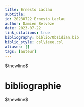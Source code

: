 ```yaml
---
title: Ernesto Laclau
subtitle:
id: 20230722_Ernesto Laclau
author: Damien Belvèze
date: 2023-07-22
link_citations: true
bibliography: biblio/Obsidian.bib
biblio_style: csl\ieee.csl
aliases: []
tags: [auteur]
---
```





$\newline$
# bibliographie
$\newline$






